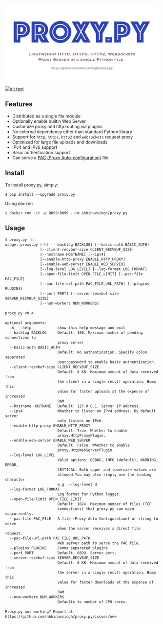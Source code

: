 [![Proxy.Py](ProxyPy.png)](https://github.com/abhinavsingh/proxy.py)

[![alt text](https://travis-ci.org/abhinavsingh/proxy.py.svg?branch=develop "Build Status")](https://travis-ci.org/abhinavsingh/proxy.py/)

Features
--------

- Distributed as a single file module
- Optionally enable builtin Web Server
- Customize proxy and http routing via plugins
- No external dependency other than standard Python library
- Support for `http`, `https`, `http2` and `websockets` request proxy
- Optimized for large file uploads and downloads
- IPv4 and IPv6 support
- Basic authentication support
- Can serve a [PAC (Proxy Auto-configuration)](https://en.wikipedia.org/wiki/Proxy_auto-config) file

Install
-------

To install proxy.py, simply:

	$ pip install --upgrade proxy.py

Using docker:

    $ docker run -it -p 8899:8899 --rm abhinavsingh/proxy.py

Usage
-----

```
$ proxy.py -h
usage: proxy.py [-h] [--backlog BACKLOG] [--basic-auth BASIC_AUTH]
                [--client-recvbuf-size CLIENT_RECVBUF_SIZE]
                [--hostname HOSTNAME] [--ipv4]
                [--enable-http-proxy ENABLE_HTTP_PROXY]
                [--enable-web-server ENABLE_WEB_SERVER]
                [--log-level LOG_LEVEL] [--log-format LOG_FORMAT]
                [--open-file-limit OPEN_FILE_LIMIT] [--pac-file PAC_FILE]
                [--pac-file-url-path PAC_FILE_URL_PATH] [--plugins PLUGINS]
                [--port PORT] [--server-recvbuf-size SERVER_RECVBUF_SIZE]
                [--num-workers NUM_WORKERS]

proxy.py v0.4

optional arguments:
  -h, --help            show this help message and exit
  --backlog BACKLOG     Default: 100. Maximum number of pending connections to
                        proxy server
  --basic-auth BASIC_AUTH
                        Default: No authentication. Specify colon separated
                        user:password to enable basic authentication.
  --client-recvbuf-size CLIENT_RECVBUF_SIZE
                        Default: 8 KB. Maximum amount of data received from
                        the client in a single recv() operation. Bump this
                        value for faster uploads at the expense of increased
                        RAM.
  --hostname HOSTNAME   Default: 127.0.0.1. Server IP address.
  --ipv4                Whether to listen on IPv4 address. By default server
                        only listens on IPv6.
  --enable-http-proxy ENABLE_HTTP_PROXY
                        Default: True. Whether to enable
                        proxy.HttpProxyPlugin.
  --enable-web-server ENABLE_WEB_SERVER
                        Default: False. Whether to enable
                        proxy.HttpWebServerPlugin.
  --log-level LOG_LEVEL
                        Valid options: DEBUG, INFO (default), WARNING, ERROR,
                        CRITICAL. Both upper and lowercase values are
                        allowed.You may also simply use the leading character
                        e.g. --log-level d
  --log-format LOG_FORMAT
                        Log format for Python logger.
  --open-file-limit OPEN_FILE_LIMIT
                        Default: 1024. Maximum number of files (TCP
                        connections) that proxy.py can open concurrently.
  --pac-file PAC_FILE   A file (Proxy Auto Configuration) or string to serve
                        when the server receives a direct file request.
  --pac-file-url-path PAC_FILE_URL_PATH
                        Web server path to serve the PAC file.
  --plugins PLUGINS     Comma separated plugins
  --port PORT           Default: 8899. Server port.
  --server-recvbuf-size SERVER_RECVBUF_SIZE
                        Default: 8 KB. Maximum amount of data received from
                        the server in a single recv() operation. Bump this
                        value for faster downloads at the expense of increased
                        RAM.
  --num-workers NUM_WORKERS
                        Defaults to number of CPU cores.

Proxy.py not working? Report at:
https://github.com/abhinavsingh/proxy.py/issues/new
```
